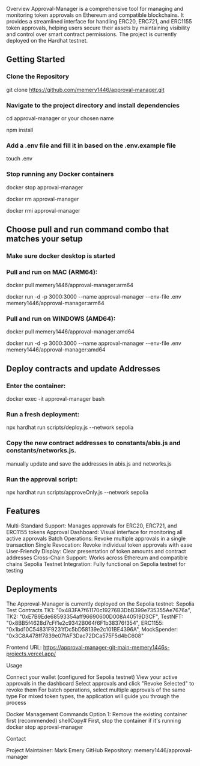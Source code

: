 Overview
Approval-Manager is a comprehensive tool for managing and monitoring token approvals on Ethereum and compatible blockchains. It provides a streamlined interface for handling ERC20, ERC721, and ERC1155 token approvals, helping users secure their assets by maintaining visibility and control over smart contract permissions. The project is currently deployed on the Hardhat testnet.

## Getting Started 

### Clone the Repository

git clone https://github.com/memery1446/approval-manager.git <your-clone-name-here>

### Navigate to the project directory and install dependencies

cd approval-manager or your chosen name

npm install

### Add a .env file and fill it in based on the .env.example file

touch .env

### Stop running any Docker containers

docker stop approval-manager

docker rm approval-manager

docker rmi approval-manager

## Choose pull and run command combo that matches your setup
### Make sure docker desktop is started
 
### Pull and run on MAC (ARM64):

docker pull memery1446/approval-manager:arm64

docker run -d -p 3000:3000 --name approval-manager --env-file .env memery1446/approval-manager:arm64

### Pull and run on WINDOWS (AMD64):

docker pull memery1446/approval-manager:amd64

docker run -d -p 3000:3000 --name approval-manager --env-file .env memery1446/approval-manager:amd64

## Deploy contracts and update Addresses
### Enter the container:

docker exec -it approval-manager bash

### Run a fresh deployment:

npx hardhat run scripts/deploy.js --network sepolia

### Copy the new contract addresses to constants/abis.js and constants/networks.js.

manually update and save the addresses in abis.js and networks.js

### Run the approval script:

npx hardhat run scripts/approveOnly.js --network sepolia


## Features

Multi-Standard Support: Manages approvals for ERC20, ERC721, and ERC1155 tokens
Approval Dashboard: Visual interface for monitoring all active approvals
Batch Operations: Revoke multiple approvals in a single transaction
Single Revocation: Revoke individual token approvals with ease
User-Friendly Display: Clear presentation of token amounts and contract addresses
Cross-Chain Support: Works across Ethereum and compatible chains
Sepolia Testnet Integration: Fully functional on Sepolia testnet for testing

## Deployments
The Approval-Manager is currently deployed on the Sepolia testnet:
Sepolia Test Contracts
        TK1: "0x483FA7f61170c19276B3DbB399e735355Ae7676a",
        TK2: "0xE7B9Ede68593354aff96690600D008A40519D3CF",
        TestNFT: "0x8BB5f4628d7cFf1e2c9342B064f6F1b38376f354",
        ERC1155: "0x1bd10C54831F9231fDc5bD58139e2c101BE4396A",
        MockSpender: "0x3C8A478ff7839e07fAF3Dac72DCa575F5d4bC608"

Frontend URL: https://approval-manager-git-main-memery1446s-projects.vercel.app/

Usage

Connect your wallet (configured for Sepolia testnet)
View your active approvals in the dashboard
Select approvals and click "Revoke Selected" to revoke them
For batch operations, select multiple approvals of the same type
For mixed token types, the application will guide you through the process

Docker Management Commands
Option 1: Remove the existing container first (recommended)
shellCopy# First, stop the container if it's running
docker stop approval-manager

Contact

Project Maintainer: Mark Emery
GitHub Repository: memery1446/approval-manager